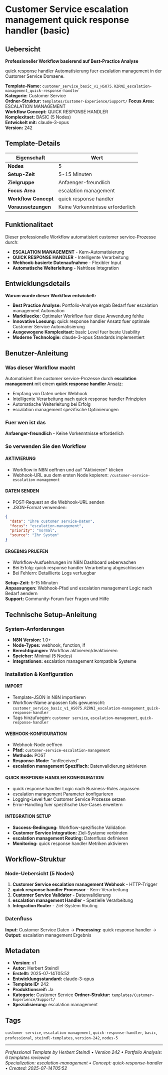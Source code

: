 # Customer Service escalation management quick response handler (basic)

## Uebersicht

**Professioneller Workflow basierend auf Best-Practice Analyse**

quick response handler Automatisierung fuer escalation management in der Customer Service Domaene.

**Template-Name:** `customer_service_basic_v1_HS075.RZRNI_escalation-management_quick-response-handler`  
**Kategorie:** Customer Service  
**Ordner-Struktur:** `templates/Customer-Experience/Support/`
**Focus Area:** ESCALATION MANAGEMENT  
**Workflow Concept:** QUICK RESPONSE HANDLER  
**Komplexitaet:** BASIC (5 Nodes)  
**Entwickelt mit:** claude-3-opus  
**Version:** 242

## Template-Details

| **Eigenschaft** | **Wert** |
|------------------|----------|
| **Nodes** | 5 |
| **Setup-Zeit** | 5-15 Minuten |
| **Zielgruppe** | Anfaenger-freundlich |
| **Focus Area** | escalation management |
| **Workflow Concept** | quick response handler |
| **Voraussetzungen** | Keine Vorkenntnisse erforderlich |

## Funktionalitaet

Dieser professionelle Workflow automatisiert customer service-Prozesse durch:
- **ESCALATION MANAGEMENT** - Kern-Automatisierung
- **QUICK RESPONSE HANDLER** - Intelligente Verarbeitung
- **Webhook-basierte Datenaufnahme** - Flexibler Input
- **Automatische Weiterleitung** - Nahtlose Integration



## Entwicklungsdetails

**Warum wurde dieser Workflow entwickelt:**
- **Best Practice Analyse:** Portfolio-Analyse ergab Bedarf fuer escalation management Automation
- **Marktluecke:** Optimaler Workflow fuer diese Anwendung fehlte
- **Innovative Loesung:** quick response handler Ansatz fuer optimale Customer Service Automatisierung
- **Ausgewogene Komplexitaet:** basic Level fuer beste Usability
- **Moderne Technologie:** claude-3-opus Standards implementiert

## Benutzer-Anleitung

### Was dieser Workflow macht
Automatisiert Ihre customer service-Prozesse durch **escalation management** mit einem **quick response handler** Ansatz:
- Empfang von Daten ueber Webhook
- Intelligente Verarbeitung nach quick response handler Prinzipien
- Automatische Weiterleitung bei Erfolg
- escalation management spezifische Optimierungen

### Fuer wen ist das
**Anfaenger-freundlich** - Keine Vorkenntnisse erforderlich

### So verwenden Sie den Workflow

#### AKTIVIERUNG
- Workflow in N8N oeffnen und auf "Aktivieren" klicken
- Webhook-URL aus dem ersten Node kopieren: `/customer-service-escalation-management`

#### DATEN SENDEN
- POST-Request an die Webhook-URL senden
- JSON-Format verwenden:
```json
{
  "data": "Ihre customer service-Daten",
  "focus": "escalation-management",
  "priority": "normal",
  "source": "Ihr System"
}
```

#### ERGEBNIS PRUEFEN
- Workflow-Ausfuehrungen im N8N Dashboard ueberwachen
- Bei Erfolg: quick response handler Verarbeitung abgeschlossen
- Bei Fehlern: Detaillierte Logs verfuegbar

**Setup-Zeit:** 5-15 Minuten  
**Anpassungen:** Webhook-Pfad und escalation management Logic nach Bedarf aendern  
**Support:** Community-Forum fuer Fragen und Hilfe

## Technische Setup-Anleitung

### System-Anforderungen
- **N8N Version:** 1.0+ 
- **Node-Types:** webhook, function, if
- **Berechtigungen:** Workflow aktivieren/deaktivieren
- **Speicher:** Minimal (5 Nodes)
- **Integrationen:** escalation management kompatible Systeme

### Installation & Konfiguration

#### IMPORT
- Template-JSON in N8N importieren
- Workflow-Name anpassen falls gewuenscht: `customer_service_basic_v1_HS075.RZRNI_escalation-management_quick-response-handler`
- Tags hinzufuegen: `customer service`, `escalation-management`, `quick-response-handler`

#### WEBHOOK-KONFIGURATION
- Webhook-Node oeffnen
- **Pfad:** `customer-service-escalation-management`
- **Methode:** POST
- **Response-Mode:** "onReceived"
- **escalation management Spezifisch:** Datenvalidierung aktivieren

#### QUICK RESPONSE HANDLER KONFIGURATION
- quick response handler Logic nach Business-Rules anpassen
- escalation management Parameter konfigurieren
- Logging-Level fuer Customer Service Prozesse setzen
- Error-Handling fuer spezifische Use-Cases erweitern

#### INTEGRATION SETUP
- **Success-Bedingung:** Workflow-spezifische Validation
- **Customer Service Integration:** Ziel-Systeme verbinden
- **escalation management Routing:** Datenfluss definieren
- **Monitoring:** quick response handler Metriken aktivieren

## Workflow-Struktur

### Node-Uebersicht (5 Nodes)

1. **Customer Service escalation management Webhook** - HTTP-Trigger
2. **quick response handler Processor** - Kern-Verarbeitung
3. **Customer Service Validator** - Datenvalidierung
4. **escalation management Handler** - Spezielle Verarbeitung
5. **Integration Router** - Ziel-System Routing






### Datenfluss
**Input:** Customer Service Daten -> **Processing:** quick response handler -> **Output:** escalation management Ergebnis

## Metadaten

- **Version:** v1
- **Autor:** Herbert Steindl
- **Erstellt:** 2025-07-14T05:52
- **Entwicklungsstandard:** claude-3-opus
- **Template ID:** 242
- **Produktionsreif:** Ja
- **Kategorie:** Customer Service
**Ordner-Struktur:** `templates/Customer-Experience/Support/`
- **Spezialisierung:** escalation management

## Tags

`customer service`, `escalation-management`, `quick-response-handler`, `basic`, `professional`, `steindl-templates`, `version-242`, `nodes-5`

---

*Professional Template by Herbert Steindl • Version 242 • Portfolio Analysis: 6 templates reviewed*  
*Specialization: escalation-management • Concept: quick-response-handler • Created: 2025-07-14T05:52*
